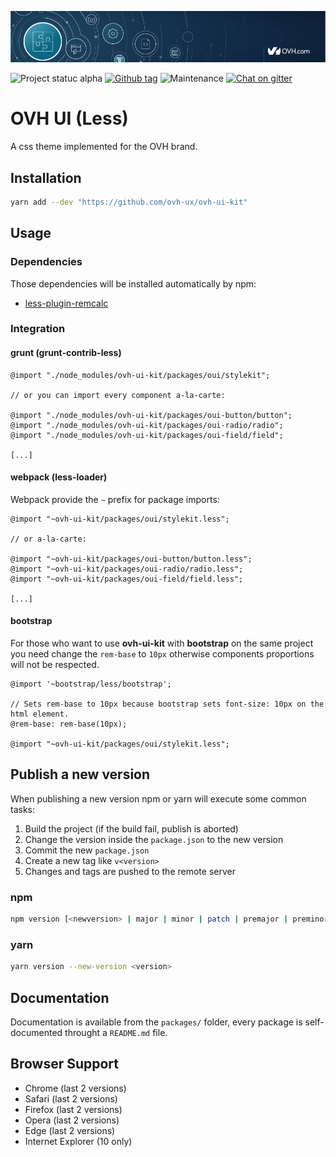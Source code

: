![OVH component](githubBanner.png)

![Project statuc alpha](https://img.shields.io/badge/status-alpha-blue.svg) [![Github tag](https://img.shields.io/github/tag/ovh-ux/ovh-ui-kit.svg)]() ![Maintenance](https://img.shields.io/maintenance/yes/2017.svg) [![Chat on gitter](https://img.shields.io/gitter/room/ovh/ux.svg)](https://gitter.im/ovh/ux)

# OVH UI (Less)

A css theme implemented for the OVH brand.


## Installation

```bash
yarn add --dev "https://github.com/ovh-ux/ovh-ui-kit"
```

## Usage

### Dependencies

Those dependencies will be installed automatically by npm:

- [less-plugin-remcalc](https://github.com/ovh-ux/less-plugin-remcalc)

### Integration

#### grunt (grunt-contrib-less)

```less
@import "./node_modules/ovh-ui-kit/packages/oui/stylekit";

// or you can import every component a-la-carte:

@import "./node_modules/ovh-ui-kit/packages/oui-button/button";
@import "./node_modules/ovh-ui-kit/packages/oui-radio/radio";
@import "./node_modules/ovh-ui-kit/packages/oui-field/field";

[...]
```

#### webpack (less-loader)

Webpack provide the `~` prefix for package imports:

```less
@import "~ovh-ui-kit/packages/oui/stylekit.less";

// or a-la-carte:

@import "~ovh-ui-kit/packages/oui-button/button.less";
@import "~ovh-ui-kit/packages/oui-radio/radio.less";
@import "~ovh-ui-kit/packages/oui-field/field.less";

[...]
```

#### bootstrap

For those who want to use **ovh-ui-kit** with **bootstrap** on the same project you need change
the `rem-base` to `10px` otherwise components proportions will not be respected.

```less
@import '~bootstrap/less/bootstrap';

// Sets rem-base to 10px because bootstrap sets font-size: 10px on the html element.
@rem-base: rem-base(10px);

@import "~ovh-ui-kit/packages/oui/stylekit.less";
```

## Publish a new version

When publishing a new version npm or yarn will execute some common tasks:

1. Build the project (if the build fail, publish is aborted)
2. Change the version inside the `package.json` to the new version
3. Commit the new `package.json`
4. Create a new tag like `v<version>`
5. Changes and tags are pushed to the remote server

### npm

```bash
npm version [<newversion> | major | minor | patch | premajor | preminor | prepatch | prerelease | from-git]
```

### yarn

```bash
yarn version --new-version <version>
```

## Documentation

Documentation is available from the `packages/` folder, every package is self-documented throught a `README.md` file.

## Browser Support

- Chrome (last 2 versions)
- Safari (last 2 versions)
- Firefox (last 2 versions)
- Opera (last 2 versions)
- Edge (last 2 versions)
- Internet Explorer (10 only)
